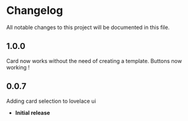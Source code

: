 # Changelog
All notable changes to this project will be documented in this file.

## 1.0.0

Card now works without the need of creating a template.
Buttons now working !

## 0.0.7

Adding card selection to lovelace ui

- **Initial release**
